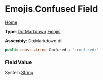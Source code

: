 # Emojis\.Confused Field

[Home](../../../README.md)

**Type**: [DotMarkdown](../../README.md)\.[Emojis](../README.md)

**Assembly**: DotMarkdown\.dll

```csharp
public const string Confused = ":confused:"
```

### Field Value

System\.[String](https://docs.microsoft.com/en-us/dotnet/api/system.string)